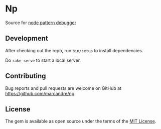 # Np

Source for [node pattern debugger](https://nodepattern.herokuapp.com)

## Development

After checking out the repo, run `bin/setup` to install dependencies.

Do `rake serve` to start a local server.

## Contributing

Bug reports and pull requests are welcome on GitHub at https://github.com/marcandre/np.


## License

The gem is available as open source under the terms of the [MIT License](https://opensource.org/licenses/MIT).
